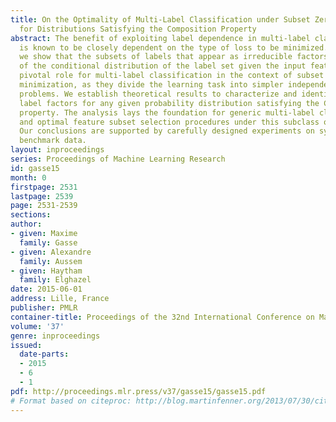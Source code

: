 ```yaml
---
title: On the Optimality of Multi-Label Classification under Subset Zero-One Loss
  for Distributions Satisfying the Composition Property
abstract: The benefit of exploiting label dependence in multi-label classification
  is known to be closely dependent on the type of loss to be minimized. In this paper,
  we show that the subsets of labels that appear as irreducible factors in the factorization
  of the conditional distribution of the label set given the input features play a
  pivotal role for multi-label classification in the context of subset Zero-One loss
  minimization, as they divide the learning task into simpler independent multi-class
  problems. We establish theoretical results to characterize and identify these irreducible
  label factors for any given probability distribution satisfying the Composition
  property. The analysis lays the foundation for generic multi-label classification
  and optimal feature subset selection procedures under this subclass of distributions.
  Our conclusions are supported by carefully designed experiments on synthetic and
  benchmark data.
layout: inproceedings
series: Proceedings of Machine Learning Research
id: gasse15
month: 0
firstpage: 2531
lastpage: 2539
page: 2531-2539
sections: 
author:
- given: Maxime
  family: Gasse
- given: Alexandre
  family: Aussem
- given: Haytham
  family: Elghazel
date: 2015-06-01
address: Lille, France
publisher: PMLR
container-title: Proceedings of the 32nd International Conference on Machine Learning
volume: '37'
genre: inproceedings
issued:
  date-parts:
  - 2015
  - 6
  - 1
pdf: http://proceedings.mlr.press/v37/gasse15/gasse15.pdf
# Format based on citeproc: http://blog.martinfenner.org/2013/07/30/citeproc-yaml-for-bibliographies/
---
```

